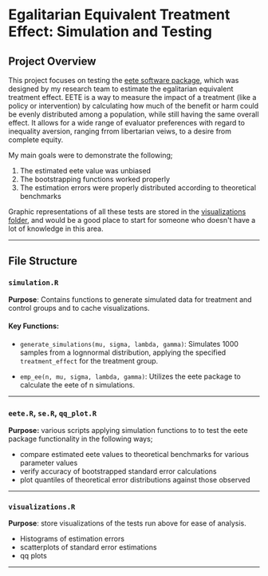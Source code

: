 # Egalitarian Equivalent Treatment Effect: Simulation and Testing

## Project Overview
This project focuses on testing the [eete software package](https://github.com/mkairy/eete), which was designed by my research team to estimate the egalitarian equivalent treatment effect. EETE is a way to measure the impact of a treatment (like a policy or intervention) by calculating how much of the benefit or harm could be evenly distributed among a population, while still having the same overall effect. It allows for a wide range of evaluator preferences with regard to inequality aversion, ranging frrom libertarian veiws, to a desire from complete equity.

My main goals were to demonstrate the following;

1. The estimated eete value was unbiased
2. The bootstrapping functions worked properly
3. The estimation errors were properly distributed according to theoretical benchmarks

Graphic representations of all these tests are stored in the [visualizations folder](https://github.com/jonathan-bucher/econ-research/tree/main/visualizations), and would be a good place to start for someone who doesn't have a lot of knowledge in this area.

---

## File Structure

### `simulation.R`
**Purpose**: Contains functions to generate simulated data for treatment and control groups and to cache visualizations.

#### Key Functions:
- `generate_simulations(mu, sigma, lambda, gamma)`:
  Simulates 1000 samples from a lognnormal distribution, applying the specified `treatment_effect` for the treatment group.

- `emp_ee(n, mu, sigma, lambda, gamma)`:
  Utilizes the eete package to calculate the eete of n simulations.
---

### `eete.R`, `se.R`, `qq_plot.R`
**Purpose:** various scripts applying simulation functions to to test the eete package functionality in the following ways;

- compare estimated eete values to theoretical benchmarks for various parameter values
- verify accuracy of bootstrapped standard error calculations
- plot quantiles of theoretical error distributions against those observed

---

### `visualizations.R`
**Purpose**: store visualizations of the tests run above for ease of analysis.

- Histograms of estimation errors
- scatterplots of standard error estimations
- qq plots
---

